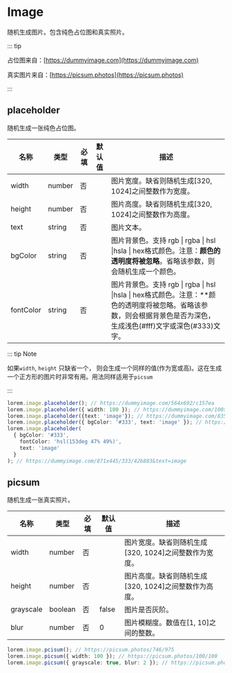 # Image

随机生成图片。包含纯色占位图和真实照片。    

::: tip

占位图来自：[https://dummyimage.com](https://dummyimage.com)

真实图片来自：[https://picsum.photos](https://picsum.photos)

:::

## placeholder

随机生成一张纯色占位图。    

| 名称        | 类型     | 必填  | 默认值 | 描述                                                                                                         |
| --------- | ------ | --- | --- | ---------------------------------------------------------------------------------------------------------- |
| width     | number | 否   |     | 图片宽度。缺省则随机生成[320, 1024]之间整数作为宽度。                                                                           |
| height    | number | 否   |     | 图片高度。缺省则随机生成[320, 1024]之间整数作为高度。                                                                           |
| text      | string | 否   |     | 图片文本。                                                                                                      |
| bgColor   | string | 否   |     | 图片背景色。支持 rgb \| rgba \| hsl \|hsla \| hex格式颜色。注意：**颜色的透明度将被忽略**。省略该参数，则会随机生成一个颜色。                          |
| fontColor | string | 否   |     | 图片背景色。支持 rgb \| rgba \| hsl \|hsla \| hex格式颜色。注意：**颜色的透明度将被忽略。省略该参数，则会根据背景色是否为深色， 生成浅色(#fff)文字或深色(#333)文字。 |

::: tip Note

如果`width`, `height` 只缺省一个， 则会生成一个同样的值(作为宽或高)。这在生成一个正方形的图片时非常有用。用法同样适用于`picsum`

:::

```ts
lorem.image.placeholder(); // https://dummyimage.com/564x692/c157ea
lorem.image.placeholder({ width: 100 }); // https://dummyimage.com/100x100/85ba73
lorem.image.placeholder({text: 'image'}); // https://dummyimage.com/835x642/e2e3c4/333333&text=image
lorem.image.placeholder({ bgColor: '#333', text: 'image' }); // https://dummyimage.com/461x994/333/ffffff&text=image
lorem.image.placeholder(
  { bgColor: '#333', 
    fontColor: 'hsl(153deg 47% 49%)', 
    text: 'image' 
  }
); // https://dummyimage.com/871x445/333/42b883&text=image
```

## picsum

随机生成一张真实照片。    

| 名称        | 类型      | 必填  | 默认值   | 描述                               |
| --------- | ------- | --- | ----- | -------------------------------- |
| width     | number  | 否   |       | 图片宽度。缺省则随机生成[320, 1024]之间整数作为宽度。 |
| height    | number  | 否   |       | 图片高度。缺省则随机生成[320, 1024]之间整数作为高度。 |
| grayscale | boolean | 否   | false | 图片是否灰阶。                          |
| blur      | number  | 否   | 0     | 图片模糊度。数值在[1, 10]之间的整数。           |

```ts
lorem.image.pcisum(); // https://picsum.photos/746/975
lorem.image.picsum({ width: 100 }); // https://picsum.photos/100/100
lorem.image.picsum({ grayscale: true, blur: 2 }); // https://picsum.photos/958/676?grayscale&blur=2
```


